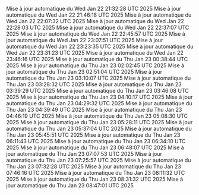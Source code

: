 Mise à jour automatique du Wed Jan 22 21:32:28 UTC 2025
Mise à jour automatique du Wed Jan 22 21:46:18 UTC 2025
Mise à jour automatique du Wed Jan 22 22:07:32 UTC 2025
Mise à jour automatique du Wed Jan 22 22:28:03 UTC 2025
Mise à jour automatique du Wed Jan 22 22:37:07 UTC 2025
Mise à jour automatique du Wed Jan 22 22:45:57 UTC 2025
Mise à jour automatique du Wed Jan 22 23:07:51 UTC 2025
Mise à jour automatique du Wed Jan 22 23:23:35 UTC 2025
Mise à jour automatique du Wed Jan 22 23:31:23 UTC 2025
Mise à jour automatique du Wed Jan 22 23:46:16 UTC 2025
Mise à jour automatique du Thu Jan 23 00:38:44 UTC 2025
Mise à jour automatique du Thu Jan 23 02:02:45 UTC 2025
Mise à jour automatique du Thu Jan 23 02:51:04 UTC 2025
Mise à jour automatique du Thu Jan 23 03:10:07 UTC 2025
Mise à jour automatique du Thu Jan 23 03:28:32 UTC 2025
Mise à jour automatique du Thu Jan 23 03:39:29 UTC 2025
Mise à jour automatique du Thu Jan 23 03:46:08 UTC 2025
Mise à jour automatique du Thu Jan 23 04:10:17 UTC 2025
Mise à jour automatique du Thu Jan 23 04:29:32 UTC 2025
Mise à jour automatique du Thu Jan 23 04:39:49 UTC 2025
Mise à jour automatique du Thu Jan 23 04:46:19 UTC 2025
Mise à jour automatique du Thu Jan 23 05:08:30 UTC 2025
Mise à jour automatique du Thu Jan 23 05:28:11 UTC 2025
Mise à jour automatique du Thu Jan 23 05:37:04 UTC 2025
Mise à jour automatique du Thu Jan 23 05:45:51 UTC 2025
Mise à jour automatique du Thu Jan 23 06:11:43 UTC 2025
Mise à jour automatique du Thu Jan 23 06:34:10 UTC 2025
Mise à jour automatique du Thu Jan 23 06:48:07 UTC 2025
Mise à jour automatique du Thu Jan 23 07:07:53 UTC 2025
Mise à jour automatique du Thu Jan 23 07:25:57 UTC 2025
Mise à jour automatique du Thu Jan 23 07:32:28 UTC 2025
Mise à jour automatique du Thu Jan 23 07:46:16 UTC 2025
Mise à jour automatique du Thu Jan 23 08:11:32 UTC 2025
Mise à jour automatique du Thu Jan 23 08:31:32 UTC 2025
Mise à jour automatique du Thu Jan 23 08:47:01 UTC 2025
